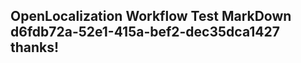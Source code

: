 <properties
ms.topic="hero-topic"
ms.test1="hero-topic"
ms.test2="test"/>

## OpenLocalization Workflow Test MarkDown d6fdb72a-52e1-415a-bef2-dec35dca1427 thanks!
